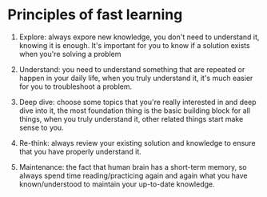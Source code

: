 # Principles of fast learning 

1. Explore: always expore new knowledge, you don't need to understand it, knowing it is enough. It's important for you to know if a solution exists when you're solving a problem

2. Understand: you need to understand something that are repeated or happen in your daily life, when you truly understand it, it's much easier for you to troubleshoot a problem.

3. Deep dive: choose some topics that you're really interested in and deep dive into it, the most foundation thing is the basic building block for all things, when you truly understand it, other related things start make sense to you.

4. Re-think: always review your existing solution and knowledge to ensure that you have properly understand it.

5. Maintenance: the fact that human brain has a short-term memory, so always spend time reading/practicing again and again what you have known/understood to maintain your up-to-date knowledge.

